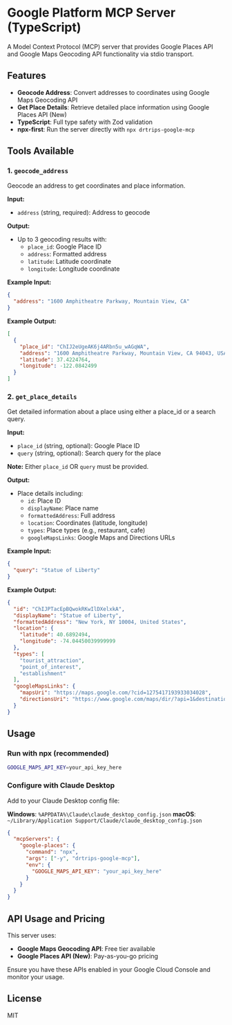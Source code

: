 # Google Platform MCP Server (TypeScript)

A Model Context Protocol (MCP) server that provides Google Places API and Google Maps Geocoding API functionality via stdio transport.

## Features

- **Geocode Address**: Convert addresses to coordinates using Google Maps Geocoding API
- **Get Place Details**: Retrieve detailed place information using Google Places API (New)
- **TypeScript**: Full type safety with Zod validation
- **npx-first**: Run the server directly with `npx drtrips-google-mcp`

## Tools Available

### 1. `geocode_address`

Geocode an address to get coordinates and place information.

**Input:**
- `address` (string, required): Address to geocode

**Output:**
- Up to 3 geocoding results with:
  - `place_id`: Google Place ID
  - `address`: Formatted address
  - `latitude`: Latitude coordinate
  - `longitude`: Longitude coordinate

**Example Input:**
```json
{
  "address": "1600 Amphitheatre Parkway, Mountain View, CA"
}
```

**Example Output:**
```json
[
  {
    "place_id": "ChIJ2eUgeAK6j4ARbn5u_wAGqWA",
    "address": "1600 Amphitheatre Parkway, Mountain View, CA 94043, USA",
    "latitude": 37.4224764,
    "longitude": -122.0842499
  }
]
```

### 2. `get_place_details`

Get detailed information about a place using either a place_id or a search query.

**Input:**
- `place_id` (string, optional): Google Place ID
- `query` (string, optional): Search query for the place

**Note:** Either `place_id` OR `query` must be provided.

**Output:**
- Place details including:
  - `id`: Place ID
  - `displayName`: Place name
  - `formattedAddress`: Full address
  - `location`: Coordinates (latitude, longitude)
  - `types`: Place types (e.g., restaurant, cafe)
  - `googleMapsLinks`: Google Maps and Directions URLs

**Example Input:**
```json
{
  "query": "Statue of Liberty"
}
```

**Example Output:**
```json
{
  "id": "ChIJPTacEpBQwokRKwIlDXelxkA",
  "displayName": "Statue of Liberty",
  "formattedAddress": "New York, NY 10004, United States",
  "location": {
    "latitude": 40.6892494,
    "longitude": -74.04450039999999
  },
  "types": [
    "tourist_attraction",
    "point_of_interest",
    "establishment"
  ],
  "googleMapsLinks": {
    "mapsUri": "https://maps.google.com/?cid=1275417193933034028",
    "directionsUri": "https://www.google.com/maps/dir/?api=1&destination=40.6892494,-74.04450039999999"
  }
}
```


## Usage

### Run with npx (recommended)

```bash
GOOGLE_MAPS_API_KEY=your_api_key_here 
```

### Configure with Claude Desktop

Add to your Claude Desktop config file:

**Windows**: `%APPDATA%\Claude\claude_desktop_config.json`
**macOS**: `~/Library/Application Support/Claude/claude_desktop_config.json`

```json
{
  "mcpServers": {
    "google-places": {
      "command": "npx",
      "args": ["-y", "drtrips-google-mcp"],
      "env": {
        "GOOGLE_MAPS_API_KEY": "your_api_key_here"
      }
    }
  }
}
```

## API Usage and Pricing

This server uses:
- **Google Maps Geocoding API**: Free tier available
- **Google Places API (New)**: Pay-as-you-go pricing

Ensure you have these APIs enabled in your Google Cloud Console and monitor your usage.


## License

MIT
